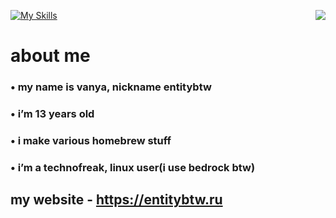 [![My Skills](https://skillicons.dev/icons?i=py,html,css,linux,ps,ae,lua)](https://entitybtw.ru)
<img src="https://github-readme-stats.vercel.app/api?username=entitybtw&show_icons=true&theme=merko&hide_border=true&custom_title=entitybtw%27s%20github%20stats" align="right" />
# about me

### • my name is vanya, nickname entitybtw

### • i’m 13 years old

### • i make various homebrew stuff

### • i’m a technofreak, linux user(i use bedrock btw)

## my website - https://entitybtw.ru
